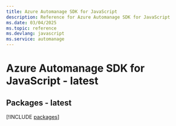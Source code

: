 ```yaml
---
title: Azure Automanage SDK for JavaScript
description: Reference for Azure Automanage SDK for JavaScript
ms.date: 03/04/2025
ms.topic: reference
ms.devlang: javascript
ms.service: automanage
---
```

# Azure Automanage SDK for JavaScript - latest
## Packages - latest
[!INCLUDE [packages](automanage-index.md)]